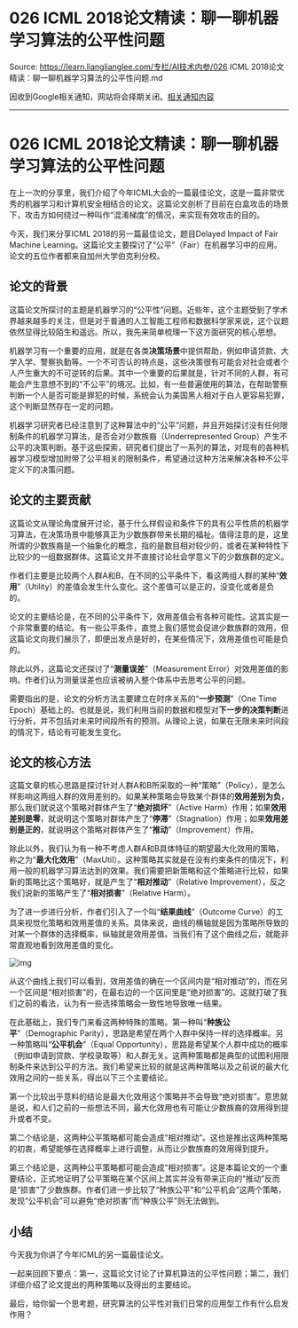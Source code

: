 # 026 ICML 2018论文精读：聊一聊机器学习算法的公平性问题 

Source: https://learn.lianglianglee.com/专栏/AI技术内参/026 ICML 2018论文精读：聊一聊机器学习算法的公平性问题.md

因收到Google相关通知，网站将会择期关闭。[相关通知内容](https://lumendatabase.org/notices/44265620)

---

# 026 ICML 2018论文精读：聊一聊机器学习算法的公平性问题

在上一次的分享里，我们介绍了今年ICML大会的一篇最佳论文，这是一篇非常优秀的机器学习和计算机安全相结合的论文。这篇论文剖析了目前在白盒攻击的场景下，攻击方如何绕过一种叫作“混淆梯度”的情况，来实现有效攻击的目的。

今天，我们来分享ICML 2018的另一篇最佳论文，题目Delayed Impact of Fair Machine Learning。这篇论文主要探讨了“公平”（Fair）在机器学习中的应用。论文的五位作者都来自加州大学伯克利分校。

## 论文的背景

这篇论文所探讨的主题是机器学习的“公平性”问题。近些年，这个主题受到了学术界越来越多的关注，但是对于普通的人工智能工程师和数据科学家来说，这个议题依然显得比较陌生和遥远。所以，我先来简单梳理一下这方面研究的核心思想。

机器学习有一个重要的应用，就是在各类**决策场景**中提供帮助，例如申请贷款、大学入学、警察执勤等。一个不可否认的特点是，这些决策很有可能会对社会或者个人产生重大的不可逆转的后果。其中一个重要的后果就是，针对不同的人群，有可能会产生意想不到的“不公平”的境况。比如，有一些普遍使用的算法，在帮助警察判断一个人是否可能是罪犯的时候，系统会认为美国黑人相对于白人更容易犯罪，这个判断显然存在一定的问题。

机器学习研究者已经注意到了这种算法中的“公平”问题，并且开始探讨没有任何限制条件的机器学习算法，是否会对少数族裔（Underrepresented Group）产生不公平的决策判断。基于这些探索，研究者们提出了一系列的算法，对现有的各种机器学习模型增加附带了公平相关的限制条件，希望通过这种方法来解决各种不公平定义下的决策问题。

## 论文的主要贡献

这篇论文从理论角度展开讨论，基于什么样假设和条件下的具有公平性质的机器学习算法，在决策场景中能够真正为少数族群带来长期的福祉。值得注意的是，这里所谓的少数族裔是一个抽象化的概念，指的是数目相对较少的，或者在某种特性下比较少的一组数据群体。这篇论文并不直接讨论社会学意义下的少数族群的定义。

作者们主要是比较两个人群A和B，在不同的公平条件下，看这两组人群的某种“**效用**”（Utility）的差值会发生什么变化。这个差值可以是正的，没变化或者是负的。

论文的主要结论是，在不同的公平条件下，效用差值会有各种可能性。这其实是一个非常重要的结论。有一些公平条件，直觉上我们感觉会促进少数族群的效用，但这篇论文向我们展示了，即便出发点是好的，在某些情况下，效用差值也可能是负的。

除此以外，这篇论文还探讨了“**测量误差**”（Measurement Error）对效用差值的影响。作者们认为测量误差也应该被纳入整个体系中去思考公平的问题。

需要指出的是，论文的分析方法主要建立在时序关系的“**一步预测**”（One Time Epoch）基础上的。也就是说，我们利用当前的数据和模型对**下一步的决策判断**进行分析，并不包括对未来时间段所有的预测。从理论上说，如果在无限未来时间段的情况下，结论有可能发生变化。

## 论文的核心方法

这篇文章的核心思路是探讨针对人群A和B所采取的一种“策略”（Policy），是怎么样影响这两组人群的效用差别的。如果某种策略会导致某个群体的**效用差别为负**，那么我们就说这个策略对群体产生了“**绝对损坏**”（Active Harm）作用；如果**效用差别是零**，就说明这个策略对群体产生了“**停滞**”（Stagnation）作用；如果**效用差别是正的**，就说明这个策略对群体产生了“**推动**”（Improvement）作用。

除此以外，我们认为有一种不考虑人群A和B具体特征的期望最大化效用的策略，称之为“**最大化效用**”（MaxUtil）。这种策略其实就是在没有约束条件的情况下，利用一般的机器学习算法达到的效果。我们需要把新策略和这个策略进行比较，如果新的策略比这个策略好，就是产生了“**相对推动**”（Relative Improvement），反之我们说新的策略产生了“**相对损害**”（Relative Harm）。

为了进一步进行分析，作者们引入了一个叫“**结果曲线**”（Outcome Curve）的工具来视觉化策略和效用差值的关系。具体来说，曲线的横轴就是因为策略所导致的对某一个群体的选择概率，纵轴就是效用差值。当我们有了这个曲线之后，就能非常直观地看到效用差值的变化。

![img](assets/98a16f6db74ef6470792ef6cd618c6ab.png)

从这个曲线上我们可以看到，效用差值的确在一个区间内是“相对推动”的，而在另一个区间是“相对损害”的，在最右边的一个区间里是“绝对损害”的。这就打破了我们之前的看法，认为有一些选择策略会一致性地导致唯一结果。

在此基础上，我们专门来看这两种特殊的策略。第一种叫“**种族公平**”（Demographic Parity），思路是希望在两个人群中保持一样的选择概率。另一种策略叫“**公平机会**”（Equal Opportunity），思路是希望某个人群中成功的概率（例如申请到贷款、学校录取等）和人群无关。这两种策略都是典型的试图利用限制条件来达到公平的方法。我们希望来比较的就是这两种策略以及之前说的最大化效用之间的一些关系，得出以下三个主要结论。

第一个比较出乎意料的结论是最大化效用这个策略并不会导致“绝对损害”。意思就是说，和人们之前的一些想法不同，最大化效用也有可能让少数族裔的效用得到提升或者不变。

第二个结论是，这两种公平策略都可能会造成“相对推动”。这也是推出这两种策略的初衷，希望能够在选择概率上进行调整，从而让少数族裔的效用得到提升。

第三个结论是，这两种公平策略都可能会造成“相对损害”。这是本篇论文的一个重要结论，正式地证明了公平策略在某个区间上其实并没有带来正向的“推动”反而是“损害”了少数族群。作者们进一步比较了“种族公平”和“公平机会”这两个策略，发现“公平机会”可以避免“绝对损害”而“种族公平”则无法做到。

## 小结

今天我为你讲了今年ICML的另一篇最佳论文。

一起来回顾下要点：第一，这篇论文讨论了计算机算法的公平性问题；第二，我们详细介绍了论文提出的两种策略以及得出的主要结论。

最后，给你留一个思考题，研究算法的公平性对我们日常的应用型工作有什么启发作用？